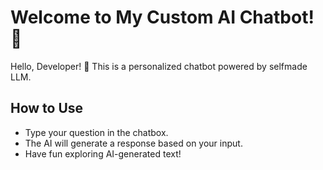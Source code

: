 # Welcome to My Custom AI Chatbot! 🚀

Hello, Developer! 👋 This is a personalized chatbot powered by selfmade LLM. 

## How to Use
- Type your question in the chatbox.
- The AI will generate a response based on your input.
- Have fun exploring AI-generated text!
